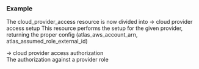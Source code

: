 ### Example

The cloud_provider_access resource is now divided into 
-> cloud provider access setup
   This resource performs the setup for the given provider, 
   returning the proper config (atlas_aws_account_arn, atlas_assumed_role_external_id)

-> cloud provider access authorization  
   The authorization against a provider role 